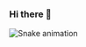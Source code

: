 ### Hi there 👋


![Snake animation](https://github.com/jpedroreiss/jpedroreiss/main.yml/github-contribution-grid-snake.svg)
